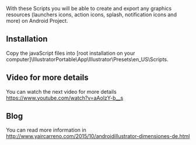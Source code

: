 With these Scripts you will be able to create and export any graphics resources (launchers icons, action icons, splash, notification icons and more) on Android Project.

## 	Installation
Copy the javaScript files into [root installation on your computer]\IllustratorPortable\App\Illustrator\Presets\en_US\Scripts.

## Video for more details
You can watch the next video for more details https://www.youtube.com/watch?v=aAolzY-b__s

## Blog
You can read more information in http://www.yaircarreno.com/2015/10/androidillustrator-dimensiones-de.html